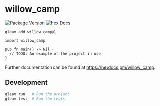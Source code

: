 # willow_camp

[![Package Version](https://img.shields.io/hexpm/v/willow_camp)](https://hex.pm/packages/willow_camp)
[![Hex Docs](https://img.shields.io/badge/hex-docs-ffaff3)](https://hexdocs.pm/willow_camp/)

```sh
gleam add willow_camp@1
```
```gleam
import willow_camp

pub fn main() -> Nil {
  // TODO: An example of the project in use
}
```

Further documentation can be found at <https://hexdocs.pm/willow_camp>.

## Development

```sh
gleam run   # Run the project
gleam test  # Run the tests
```

